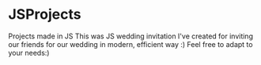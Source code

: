 # JSProjects
Projects made in JS
This was JS wedding invitation I've created for inviting our friends for our wedding in modern, efficient way :)
Feel free to adapt to your needs:)
